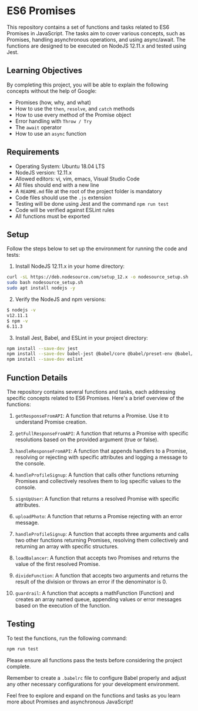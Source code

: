 # ES6 Promises

This repository contains a set of functions and tasks related to ES6 Promises in JavaScript. The tasks aim to cover various concepts, such as Promises, handling asynchronous operations, and using async/await. The functions are designed to be executed on NodeJS 12.11.x and tested using Jest.

## Learning Objectives

By completing this project, you will be able to explain the following concepts without the help of Google:

- Promises (how, why, and what)
- How to use the `then`, `resolve`, and `catch` methods
- How to use every method of the Promise object
- Error handling with `Throw / Try`
- The `await` operator
- How to use an `async` function

## Requirements

- Operating System: Ubuntu 18.04 LTS
- NodeJS version: 12.11.x
- Allowed editors: vi, vim, emacs, Visual Studio Code
- All files should end with a new line
- A `README.md` file at the root of the project folder is mandatory
- Code files should use the `.js` extension
- Testing will be done using Jest and the command `npm run test`
- Code will be verified against ESLint rules
- All functions must be exported

## Setup

Follow the steps below to set up the environment for running the code and tests:

1. Install NodeJS 12.11.x in your home directory:

```bash
curl -sL https://deb.nodesource.com/setup_12.x -o nodesource_setup.sh
sudo bash nodesource_setup.sh
sudo apt install nodejs -y
```

2. Verify the NodeJS and npm versions:

```bash
$ nodejs -v
v12.11.1
$ npm -v
6.11.3
```

3. Install Jest, Babel, and ESLint in your project directory:

```bash
npm install --save-dev jest
npm install --save-dev babel-jest @babel/core @babel/preset-env @babel/cli
npm install --save-dev eslint
```

## Function Details

The repository contains several functions and tasks, each addressing specific concepts related to ES6 Promises. Here's a brief overview of the functions:

1. `getResponseFromAPI`: A function that returns a Promise. Use it to understand Promise creation.

2. `getFullResponseFromAPI`: A function that returns a Promise with specific resolutions based on the provided argument (true or false).

3. `handleResponseFromAPI`: A function that appends handlers to a Promise, resolving or rejecting with specific attributes and logging a message to the console.

4. `handleProfileSignup`: A function that calls other functions returning Promises and collectively resolves them to log specific values to the console.

5. `signUpUser`: A function that returns a resolved Promise with specific attributes.

6. `uploadPhoto`: A function that returns a Promise rejecting with an error message.

7. `handleProfileSignup`: A function that accepts three arguments and calls two other functions returning Promises, resolving them collectively and returning an array with specific structures.

8. `loadBalancer`: A function that accepts two Promises and returns the value of the first resolved Promise.

9. `divideFunction`: A function that accepts two arguments and returns the result of the division or throws an error if the denominator is 0.

10. `guardrail`: A function that accepts a mathFunction (Function) and creates an array named queue, appending values or error messages based on the execution of the function.

## Testing

To test the functions, run the following command:

```bash
npm run test
```

Please ensure all functions pass the tests before considering the project complete.

Remember to create a `.babelrc` file to configure Babel properly and adjust any other necessary configurations for your development environment.

Feel free to explore and expand on the functions and tasks as you learn more about Promises and asynchronous JavaScript!
